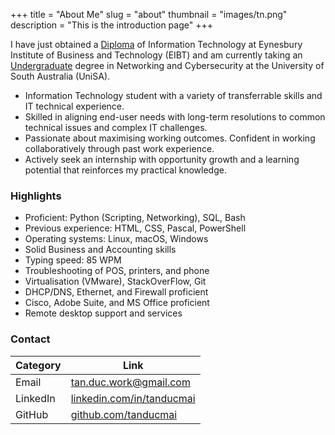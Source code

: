 +++
title = "About Me"
slug = "about"
thumbnail = "images/tn.png"
description = "This is the introduction page"
+++

I have just obtained a
[Diploma](https://www.eynesbury.navitas.com/programs/two-stage-diploma-of-computing-and-it-studies)
of Information Technology at Eynesbury Institute of Business and Technology
(EIBT) and am currently taking an
[Undergraduate](https://study.unisa.edu.au/degrees/bachelor-of-information-technology-networking-and-cybersecurity)
degree in Networking and Cybersecurity at the University of South Australia
(UniSA).

- Information Technology student with a variety of transferrable skills
  and IT technical experience.
- Skilled in aligning end-user needs with long-term resolutions to
  common technical issues and complex IT challenges.
- Passionate about maximising working outcomes. Confident in working
  collaboratively through past work experience.
- Actively seek an internship with opportunity growth and a learning
  potential that reinforces my practical knowledge.

### Highlights

- Proficient: Python (Scripting, Networking), SQL, Bash
- Previous experience: HTML, CSS, Pascal, PowerShell
- Operating systems: Linux, macOS, Windows
- Solid Business and Accounting skills
- Typing speed: 85 WPM
- Troubleshooting of POS, printers, and phone
- Virtualisation (VMware), StackOverFlow, Git
- DHCP/DNS, Ethernet, and Firewall proficient
- Cisco, Adobe Suite, and MS Office proficient
- Remote desktop support and services

### Contact

| Category | Link                                                               |
| ---      | ---                                                                |
| Email    | tan.duc.work@gmail.com                                             |
| LinkedIn | [linkedin.com/in/tanducmai](https://www.linkedin.com/in/tanducmai) |
| GitHub   | [github.com/tanducmai](https://github.com/tanducmai)               |
